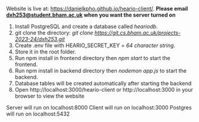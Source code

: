 Website is live at: https://danielkpho.github.io/heario-client/.
**Please email dxh253@student.bham.ac.uk when you want the server turned on**

1. Install PostgreSQL and create a database called _heariodb_.
2. git clone the directory: _git clone https://git.cs.bham.ac.uk/projects-2023-24/dxh253.git_
3. Create .env file with HEARIO_SECRET_KEY = _64 character string_.
4. Store it in the root folder.
5. Run npm install in frontend directory then _npm start_ to start the frontend.
6. Run npm install in backend directory then _nodemon app.js_ to start the backend.
7. Database tables will be created automatically after starting the backend
8. Open http://localhost:3000/heario-client or http://localhost:3000 in your browser to view the website

Server will run on localhost:8000
Client will run on localhost:3000
Postgres will run on localhost:5432